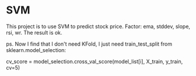 # SVM
This project is to use SVM to predict stock price. Factor: ema, stddev, slope, rsi, wr.
The result is ok.

ps. Now I find that I don't need KFold, I just need train_test_split from sklearn.model_selection:

  cv_score = model_selection.cross_val_score(model_list[i], X_train, y_train, cv=5)

